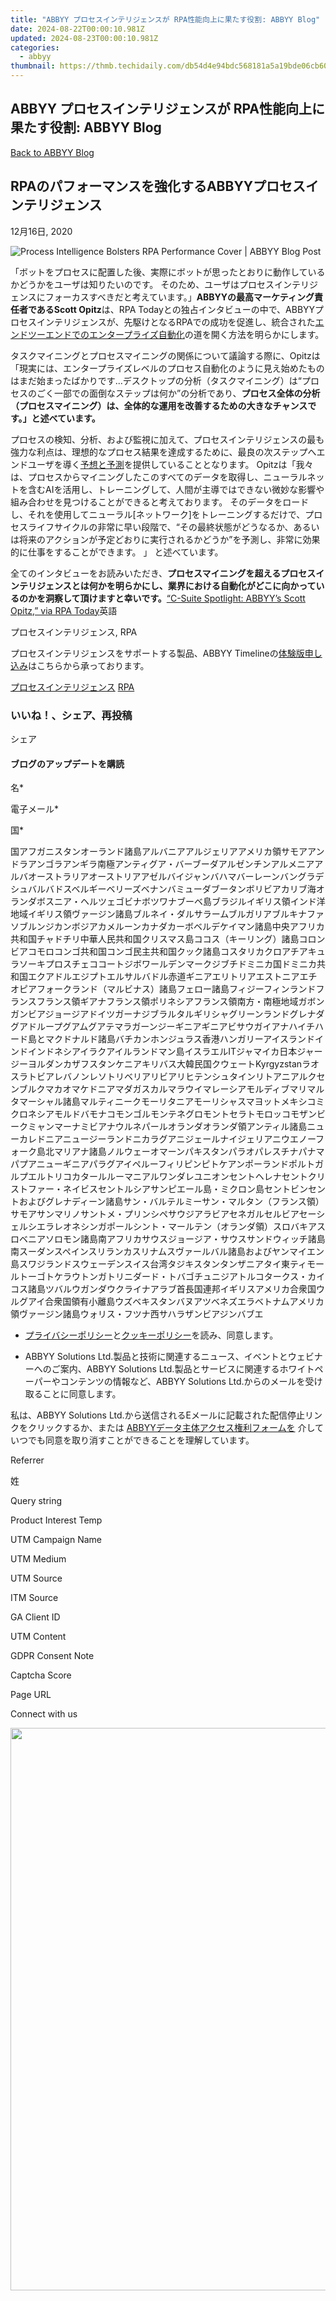 ```yaml
---
title: "ABBYY プロセスインテリジェンスが RPA性能向上に果たす役割: ABBYY Blog"
date: 2024-08-22T00:00:10.981Z
updated: 2024-08-23T00:00:10.981Z
categories:
  - abbyy
thumbnail: https://thmb.techidaily.com/db54d4e94bdc568181a5a19bde06cb60cc627002afae7c9a75d3a396e9c852b9.JPG
---
```


## ABBYY プロセスインテリジェンスが RPA性能向上に果たす役割: ABBYY Blog

[Back to ABBYY Blog](https://tools.techidaily.com/abbyy/products/)

## RPAのパフォーマンスを強化するABBYYプロセスインテリジェンス

12月16日, 2020

![Process Intelligence Bolsters RPA Performance Cover | ABBYY Blog Post](https://static3.abbyy.com/abbyycommedia/29657/process-intelligence-bolsters-rpa-performance-cover.png) 

「ボットをプロセスに配置した後、実際にボットが思ったとおりに動作しているかどうかをユーザは知りたいのです。 そのため、ユーザはプロセスインテリジェンスにフォーカスすべきだと考えています。」**ABBYYの最高マーケティング責任者であるScott Opitz**は、RPA Todayとの独占インタビューの中で、ABBYYプロセスインテリジェンスが、先駆けとなるRPAでの成功を促進し、統合された[エンドツーエンドでのエンタープライズ自動化](https://tools.techidaily.com/abbyy/products/)の道を開く方法を明らかにします。

タスクマイニングとプロセスマイニングの関係について議論する際に、Opitzは「現実には、エンタープライズレベルのプロセス自動化のように見え始めたものはまだ始まったばかりです...デスクトップの分析（タスクマイニング）は“プロセスのごく一部での面倒なステップは何か”の分析であり、**プロセス全体の分析（プロセスマイニング）は、全体的な運用を改善するための大きなチャンスです。」と述べています。**

プロセスの検知、分析、および監視に加えて、プロセスインテリジェンスの最も強力な利点は、理想的なプロセス結果を達成するために、最良の次ステップへエンドユーザを導く[予想と予測](https://tools.techidaily.com/abbyy/products/)を提供していることとなります。 Opitzは「我々は、プロセスからマイニングしたこのすべてのデータを取得し、ニューラルネットを含むAIを活用し、トレーニングして、人間が主導ではできない微妙な影響や組み合わせを見つけることができると考えております。 そのデータをロードし、それを使用してニューラル\[ネットワーク\]をトレーニングするだけで、プロセスライフサイクルの非常に早い段階で、“その最終状態がどうなるか、あるいは将来のアクションが予定どおりに実行されるかどうか”を予測し、非常に効果的に仕事をすることができます。 」 と述べています。

全てのインタビューをお読みいただき、**プロセスマイニングを超えるプロセスインテリジェンスとは何かを明らかにし、業界における自動化がどこに向かっているのかを洞察して頂けますと幸いです。**[“C-Suite Spotlight: ABBYY’s Scott Opitz,” via RPA Today](https://www.rpatoday.net/featuredarticles/c-suite-spotlight-abbyys-scott-opitz/?itm%5Fsource=jpblog)英語

プロセスインテリジェンス, RPA

プロセスインテリジェンスをサポートする製品、ABBYY Timelineの[体験版申し込み](https://tools.techidaily.com/abbyy/products/)はこちらから承っております。

[プロセスインテリジェンス](https://tools.techidaily.com/abbyy/products/) [RPA](https://tools.techidaily.com/abbyy/products/) 

### いいね！、シェア、再投稿

シェア 

#### ブログのアップデートを購読

名\*

電子メール\*

国\*

国アフガニスタンオーランド諸島アルバニアアルジェリアアメリカ領サモアアンドラアンゴラアンギラ南極アンティグア・バーブーダアルゼンチンアルメニアアルバオーストラリアオーストリアアゼルバイジャンバハマバーレーンバングラデシュバルバドスベルギーベリーズベナンバミューダブータンボリビアカリブ海オランダボスニア・ヘルツェゴビナボツワナブーベ島ブラジルイギリス領インド洋地域イギリス領ヴァージン諸島ブルネイ・ダルサラームブルガリアブルキナファソブルンジカンボジアカメルーンカナダカーボベルデケイマン諸島中央アフリカ共和国チャドチリ中華人民共和国クリスマス島ココス（キーリング）諸島コロンビアコモロコンゴ共和国コンゴ民主共和国クック諸島コスタリカクロアチアキュラソーキプロスチェココートジボワールデンマークジブチドミニカ国ドミニカ共和国エクアドルエジプトエルサルバドル赤道ギニアエリトリアエストニアエチオピアフォークランド（マルビナス）諸島フェロー諸島フィジーフィンランドフランスフランス領ギアナフランス領ポリネシアフランス領南方・南極地域ガボンガンビアジョージアドイツガーナジブラルタルギリシャグリーンランドグレナダグアドループグアムグアテマラガーンジーギニアギニアビサウガイアナハイチハード島とマクドナルド諸島バチカンホンジュラス香港ハンガリーアイスランドインドインドネシアイラクアイルランドマン島イスラエルITジャマイカ日本ジャージーヨルダンカザフスタンケニアキリバス大韓民国クウェートKyrgyzstanラオスラトビアレバノンレソトリベリアリビアリヒテンシュタインリトアニアルクセンブルクマカオマケドニアマダガスカルマラウイマレーシアモルディブマリマルタマーシャル諸島マルティニークモーリタニアモーリシャスマヨットメキシコミクロネシアモルドバモナコモンゴルモンテネグロモントセラトモロッコモザンビークミャンマーナミビアナウルネパールオランダオランダ領アンティル諸島ニューカレドニアニュージーランドニカラグアニジェールナイジェリアニウエノーフォーク島北マリアナ諸島ノルウェーオマーンパキスタンパラオパレスチナパナマパプアニューギニアパラグアイペルーフィリピンピトケアンポーランドポルトガルプエルトリコカタールルーマニアルワンダレユニオンセントヘレナセントクリストファー・ネイビスセントルシアサンピエール島・ミクロン島セントビンセントおよびグレナディーン諸島サン・バルテルミーサン・マルタン（フランス領）サモアサンマリノサントメ・プリンシペサウジアラビアセネガルセルビアセーシェルシエラレオネシンガポールシント・マールテン（オランダ領）スロバキアスロベニアソロモン諸島南アフリカサウスジョージア・サウスサンドウィッチ諸島南スーダンスペインスリランカスリナムスヴァールバル諸島およびヤンマイエン島スワジランドスウェーデンスイス台湾タジキスタンタンザニアタイ東ティモールトーゴトケラウトンガトリニダード・トバゴチュニジアトルコタークス・カイコス諸島ツバルウガンダウクライナアラブ首長国連邦イギリスアメリカ合衆国ウルグアイ合衆国領有小離島ウズベキスタンバヌアツベネズエラベトナムアメリカ領ヴァージン諸島ウォリス・フツナ西サハラザンビアジンバブエ

* [プライバシーポリシー](https://tools.techidaily.com/abbyy/products/)と[クッキーポリシー](https://tools.techidaily.com/abbyy/products/)を読み、同意します。

* ABBYY Solutions Ltd.製品と技術に関連するニュース、イベントとウェビナーへのご案内、ABBYY Solutions Ltd.製品とサービスに関連するホワイトペーパーやコンテンツの情報など、ABBYY Solutions Ltd.からのメールを受け取ることに同意します。  
    
私は、ABBYY Solutions Ltd.から送信されるEメールに記載された配信停止リンクをクリックするか、または [ABBYYデータ主体アクセス権利フォームを](https://tools.techidaily.com/abbyy/products/) 介していつでも同意を取り消すことができることを理解しています。

Referrer

姓

Query string

Product Interest Temp

UTM Campaign Name

UTM Medium

UTM Source

ITM Source

GA Client ID

UTM Content

GDPR Consent Note

Captcha Score

Page URL

Connect with us

<ins class="adsbygoogle"
     style="display:block"
     data-ad-format="autorelaxed"
     data-ad-client="ca-pub-7571918770474297"
     data-ad-slot="1223367746"></ins>



<ins class="adsbygoogle"
     style="display:block"
     data-ad-client="ca-pub-7571918770474297"
     data-ad-slot="8358498916"
     data-ad-format="auto"
     data-full-width-responsive="true"></ins>



<!-- affiliate ads begin -->
<a href="https://ursime.pxf.io/c/5597632/2048972/16384" target="_top" id="2048972"><img src="//a.impactradius-go.com/display-ad/16384-2048972" border="0" alt="" width="1200" height="900"/></a><img height="0" width="0" src="https://imp.pxf.io/i/5597632/2048972/16384" style="position:absolute;visibility:hidden;" border="0" />
<!-- affiliate ads end -->